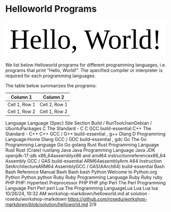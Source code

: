 # Helloworld Programs

![hello](helloworld.png)

We list below Helloworld programs for different programming languages, i.e. programs that print "Hello, World!". The specified compiler or interpreter is required for each programming languages.

The table below summarizes the programs:

| Column 1      | Column 2      |
| ------------- | ------------- |
| Cell 1, Row 1 | Cell 2, Row 1 |
| Cell 1, Row 2 | Cell 1, Row 2 |

Language Language (Spec) Site Section Build / RunToolchainDebian / UbuntuPackages
C The Standard - C C GCC build-essential
C++ The Standard - C++ C++ GCC / G++ build-essential ,  g++
Dlang D Programming Language:Home Dlang GCC / GDC build-essential ,  gdc
Go The Go Programming Language Go Go golang
Rust Rust Programming Language Rust Rust (Crate) rustlang
Java Java Programming Language Java JDK openjdk-17-jdk
x86_64assemblyx86 and amd64 instructionreferencex86_64
Assembly GCC / GAS build-essential
ARM64assemblyArm A64 Instruction SetArchitectureARM64
AssemblyGCC / GAS(AArch64) build-essential
Bash Bash Reference Manual Bash Bash bash
Python Welcome to Python.org Python Python python
Ruby Ruby Programming Language Ruby Ruby ruby
PHP PHP: Hypertext Preprocessor PHP PHP php
Perl The Perl Programming
Language Perl Perl perl
Lua The Programming LanguageLua Lua Lua lua
10/26/24, 10:32 AM workshop-markdown/helloworld.md at solution · rosedu/workshop-markdown
https://github.com/rosedu/workshop-markdown/blob/solution/helloworld.md 2/9


